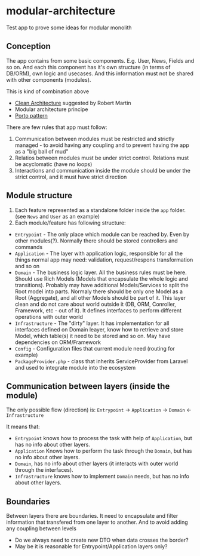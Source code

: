 # modular-architecture
Test app to prove some ideas for modular monolith

## Conception
The app contains from some basic components. E.g. User, News, Fields and so on. And each this component has it's own structure (in terms of DB/ORM), 
own logic and usecases. And this information must not be shared with other components (modules).

This is kind of combination above 
- [Clean Architecture](https://blog.cleancoder.com/uncle-bob/2012/08/13/the-clean-architecture.html) suggested by Robert Martin
- Modular architecture principe
- [Porto pattern](https://github.com/Mahmoudz/Porto)

There are few rules that app must follow:
1. Communication between modules must be restricted and strictly managed - to avoid having any coupling and to prevent having the app as a "big ball of mud"
2. Relatios between modules must be under strict control. Relations must be acyclomatic (have no loops)
3. Interactions and communication inside the module should be under the strict control, and it must have strict direction

## Module structure
1. Each feature represented as a standalone folder inside the `app` folder. (see `News` and `User` as an example)
2. Each module/feature has following structure:
  - `Entrypoint`          - The only place which module can be reached by. Even by other modules(?). Normally there should be stored controllers and commands
  - `Application`         - The layer with application logic, responsible for all the things normal app may need: validation, request/respons transformation and so on
  - `Domain`              - The business logic layer. All the business rules must be here. Should use Rich Models (Models that encapsulate the whole logic and transitions). 
                            Probably may have additional Models/Services to split the Root model into parts. Normaly there should be only one Model as a Root (Aggregate), 
                            and all other Models should be part of it. This layer clean and do not care about world outside it (DB, ORM, Conroller, Framework, etc - out of it).
                            It defines interfaces to perform different operations with outer world
  - `Infrastructure`      - The "dirty" layer. It has implementation for all interfaces defined on Domain leayer, know how to retrieve and store Model, 
                            which table(s) it need to be stored and so on. May have dependencies on ORM/Framework
  - `Config`              - Configuration files that current module need (routing for example)
  - `PackageProvider.php` - class that inherits ServiceProvider from Laravel and used to integrate module into the ecosystem
  
  ## Communication between layers (inside the module)
  The only possible flow (direction) is:
  `Entrypoint` -> `Application` -> `Domain` <- `Infrastructure`
  
  It means that:
  - `Entrypoint` knows how to process the task with help of `Application`, but has no info about other layers.
  - `Application` Knows how to perform the task through the `Domain`, but has no info about other layers.
  - `Domain`, has no info about other layers (it interacts with outer world through the interfaces).
  - `Infrastructure` knows how to implement `Domain` needs, but has no info about other layers.

## Boundaries
Between layers there are boundaries. It need to encapsulate and filter information that transfered from one layer to another. 
And to avoid adding any coupling between levels

- Do we always need to create new DTO when data crosses the border?
- May be it is reasonable for Entrypoint/Application layers only?
